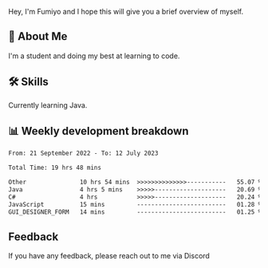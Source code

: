 
Hey, I'm Fumiyo and I hope this will give you a brief overview of myself.


## 🚀 About Me
I'm a student and doing my best at learning to code.


## 🛠 Skills

Currently learning Java.


## 📊 Weekly development breakdown
<!--START_SECTION:waka-->

```txt
From: 21 September 2022 - To: 12 July 2023

Total Time: 19 hrs 48 mins

Other               10 hrs 54 mins  >>>>>>>>>>>>>>-----------   55.07 %
Java                4 hrs 5 mins    >>>>>--------------------   20.69 %
C#                  4 hrs           >>>>>--------------------   20.24 %
JavaScript          15 mins         -------------------------   01.28 %
GUI_DESIGNER_FORM   14 mins         -------------------------   01.25 %
```

<!--END_SECTION:waka-->


## Feedback

If you have any feedback, please reach out to me via Discord
